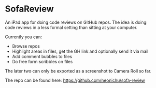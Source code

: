 # SofaReview

An iPad app for doing code reviews on GitHub repos. The idea is doing code reviews 
in a less formal setting than sitting at your computer.

Currently you can:

* Browse repos
* Highlight areas in files, get the GH link and optionally send it via mail
* Add comment bubbles to files
* Do free form scribbles on files

The later two can only be exported as a screenshot to Camera Roll so far.

The repo can be found here: <https://github.com/neonichu/sofa-review>
